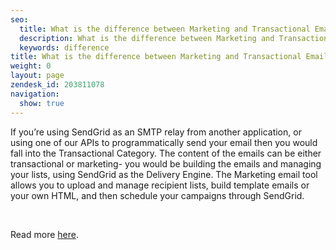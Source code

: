 ```yaml
---
seo:
  title: What is the difference between Marketing and Transactional Emails?
  description: What is the difference between Marketing and Transactional Emails?
  keywords: difference
title: What is the difference between Marketing and Transactional Emails?
weight: 0
layout: page
zendesk_id: 203811078
navigation:
  show: true
---
```


If you’re using SendGrid as an SMTP relay from another application, or using one of our APIs to programmatically send your email then you would fall into the Transactional Category. The content of the emails can be either transactional or marketing- you would be building the emails and managing your lists, using SendGrid as the Delivery Engine. The Marketing email tool allows you to upload and manage recipient lists, build template emails or your own HTML, and then schedule your campaigns through SendGrid.

&nbsp;

Read more [here](https://sendgrid.com/docs/Glossary/Email_Types/index.html).
